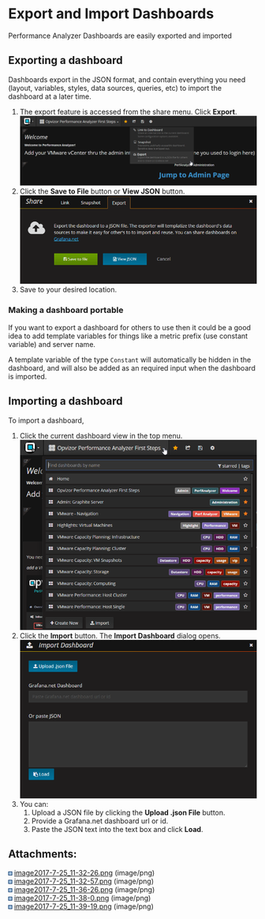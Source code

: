 # Export and Import Dashboards

Performance Analyzer Dashboards are easily exported and imported

## Exporting a dashboard

Dashboards export in the JSON format, and contain everything you need
(layout, variables, styles, data sources, queries, etc) to import the
dashboard at a later time.

1.  The export feature is accessed from the share menu. Click
    **Export**.  
    ![](attachments/85229574/85852161.png?height=250)
2.  Click the **Save to File** button or **View JSON** button.  
    ![](attachments/85229574/85262363.png?height=250)
3.  Save to your desired location.

### Making a dashboard portable

If you want to export a dashboard for others to use then it could be a
good idea to add template variables for things like a metric prefix (use
constant variable) and server name.

A template variable of the type `Constant` will automatically be hidden
in the dashboard, and will also be added as an required input when the
dashboard is imported.

## Importing a dashboard

To import a dashboard,

1.  Click the current dashboard view in the top menu.  
    ![](attachments/85229574/85917697.png?height=400)
2.  Click the **Import** button. The **Import Dashboard** dialog
    opens.  
    ![](attachments/85229574/85950468.png?height=400)
3.  You can:
    1.  Upload a JSON file by clicking the **Upload .json File** button.
    2.  Provide a Grafana.net dashboard url or id.
    3.  Paste the JSON text into the text box and click **Load**.

<div class="pageSectionHeader">

## Attachments:

</div>

<div class="greybox" data-align="left">

![](images/icons/bullet_blue.gif)
[image2017-7-25\_11-32-26.png](attachments/85229574/85819393.png)
(image/png)  
![](images/icons/bullet_blue.gif)
[image2017-7-25\_11-32-57.png](attachments/85229574/85852161.png)
(image/png)  
![](images/icons/bullet_blue.gif)
[image2017-7-25\_11-36-26.png](attachments/85229574/85262363.png)
(image/png)  
![](images/icons/bullet_blue.gif)
[image2017-7-25\_11-38-0.png](attachments/85229574/85917697.png)
(image/png)  
![](images/icons/bullet_blue.gif)
[image2017-7-25\_11-39-19.png](attachments/85229574/85950468.png)
(image/png)  

</div>
